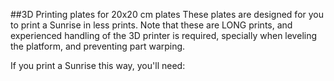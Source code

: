 ##3D Printing plates for 20x20 cm plates
These plates are designed for you to print a Sunrise in less prints. Note that these are LONG prints, and experienced handling of the 3D printer is required, specially when leveling the platform, and preventing part warping.

If you print a Sunrise this way, you'll need:

[AnklesUProj]: ./AnklesAndUpperProj.stl
[TipsBeam]: ./TipsAndMainBeam.stl
[UpperNodes]: ./UpperNodes.stl
[ZAxis]: ./Zaxis.stl
[Zcarriage]: ./ZcarriageAndBarHolders.stl 